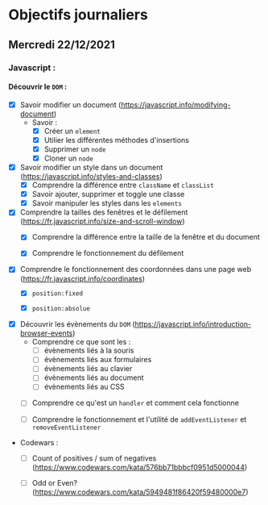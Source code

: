 # Objectifs journaliers

## Mercredi 22/12/2021


### Javascript :

#### Découvrir le `DOM` :

* [X] Savoir modifier un document (https://javascript.info/modifying-document)
  * Savoir :
    * [X] Créer un `element`
    * [X] Utilier les différentes méthodes d'insertions
    * [X] Supprimer un `node`
    * [X] Cloner un `node`

* [X] Savoir modifier un style dans un document (https://javascript.info/styles-and-classes)
  * [X] Comprendre la différence entre `className` et `classList`
  * [X] Savoir ajouter, supprimer et toggle une classe
  * [X] Savoir manipuler les styles dans les `elements`

* [X] Comprendre la tailles des fenêtres et le défilement (https://fr.javascript.info/size-and-scroll-window)
  * [X] Comprendre la différence entre la taille de la fenêtre et du document
  * [X] Comprendre le fonctionnement du défilement


* [X] Comprendre le fonctionnement des coordonnées dans une page web (https://fr.javascript.info/coordinates)
  * [X] `position:fixed`
  * [X] `position:absolue`


* [X] Découvrir les évènements du `DOM` (https://javascript.info/introduction-browser-events)
  * Comprendre ce que sont les : 
    * [ ] évènements liés à la souris
    * [ ] évènements liés aux formulaires
    * [ ] évènements liés au clavier
    * [ ] évènements liés au document
    * [ ] évènements liés au CSS
  * [ ] Comprendre ce qu'est un `handler` et comment cela fonctionne
  * [ ] Comprendre le fonctionnement et l'utilité de `addEventListener` et `removeEventListener`


* Codewars :
  * [ ] Count of positives / sum of negatives (https://www.codewars.com/kata/576bb71bbbcf0951d5000044)
  * [ ] Odd or Even? (https://www.codewars.com/kata/5949481f86420f59480000e7)



